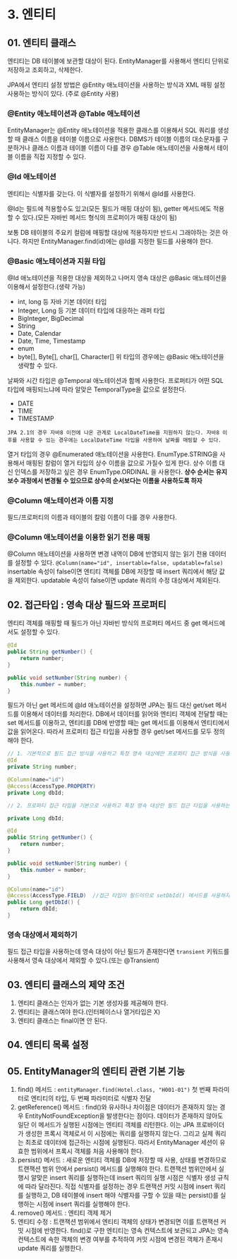 # 3. 엔티티
## 01. 엔티티 클래스
엔티티는 DB 테이블에 보관할 대상이 된다. EntityManager를 사용해서 엔티티 단위로 저장하고 조회하고, 삭제한다. 

JPA에서 엔티티 설정 방법은 @Entity 애노테이션을 사용하는 방식과 XML 매핑 설정 사용하는 방식이 있다. (주로 @Entity 사용)

### @Entity 애노테이션과 @Table 애노테이션
EntityManager는 @Entity 애노테이션을 적용한 클래스를 이용해서 SQL 쿼리를 생성할 때 클래스 이름을 테이블 이름으로 사용한다. DBMS가 테이블 이름의 대소문자를 구분하거나 클래스 이름과 테이블 이름이 다를 경우 @Table 애노테이션을 사용해서 테이블 이름을 직접 지정할 수 있다.

### @Id 애노테이션
엔티티는 식별자를 갖는다. 이 식별자를 설정하기 위해서 @Id를 사용한다.

@Id는 필드에 적용할수도 있고(모든 필드가 매핑 대상이 됨), getter 메서드에도 적용할 수 있다.(모든 자바빈 메서드 형식의 프로퍼이가 매핑 대상이 됨)

보통 DB 테이블의 주요키 컬럼에 매핑할 대상에 적용하지만 반드시 그래야하는 것은 아니다. 하지만 EntityManager.find(id)에는 @Id를 지정한 필드를 사용해야 한다.

### @Basic 애노테이션과 지원 타입
@Id 애노테이션을 적용한 대상을 제외하고 나머지 영속 대상은 @Basic 애노테이션을 이용해서 설정한다.(생략 가능)

* int, long 등 자바 기본 데이터 타입
* Integer, Long 등 기본 데이터 타입에 대응하는 래퍼 타입
* BigInteger, BigDecimal
* String
* Date, Calendar
* Date, Time, Timestamp
* enum
* byte[], Byte[], char[], Character[]
위 타입의 경우에는 @Basic 애노테이션을 생략할 수 있다. 

날짜와 시간 타입은 @Temporal 애노테이션과 함께 사용한다. 프로퍼티가 어떤 SQL 타입에 매핑되느냐에 따라 알맞은 TemporalType을 값으로 설정한다.
* DATE
* TIME
* TIMESTAMP

`JPA 2.1의 경우 자바8 이전에 나온 관계로 LocalDateTime을 지원하지 않는다. 자바8 이후를 사용할 수 있는 경우에는 LocalDateTime 타입을 사용하여 날짜를 매핑할 수 있다.`

열거 타입의 경우 @Enumerated 애노테이션을 사용한다. EnumType.STRING을 사용해서 매핑된 칼럼이 열거 타입의 상수 이름을 값으로 가질수 있게 한다. 상수 이름 대신 인덱스를 저장하고 싶은 경우 EnumType.ORDINAL 을 사용한다. __상수 순서는 유지보수 과정에서 변경될 수 있으므로 상수의 순서보다는 이름을 사용하도록 하자__

### @Column 애노테이션과 이름 지정
필드/프로퍼티의 이름과 테이블의 칼럼 이름이 다를 경우 사용한다. 

### @Column 애노테이션을 이용한 읽기 전용 매핑
@Column 애노테이션을 사용하면 변경 내역이 DB에 반영되지 않는 읽기 전용 데이터를 설정할 수 있다. `@Column(name="id", insertable=false, updatable=false)` insertable 속성이 false이면 엔티티 객체를 DB에 저장할 때 insert 쿼리에서 해당 값을 제외한다. updatable 속성이 false이면 update 쿼리의 수정 대상에서 제외된다.


## 02. 접근타입 : 영속 대상 필드와 프로퍼티
엔티티 객체를 매핑할 때 필드가 아닌 자바빈 방식의 프로퍼티 메서드 중 get 메서드에서도 설정할 수 있다.

```java
@Id
public String getNumber() {
    return number;
}

public void setNumber(String number) {
    this.number = number;
}
```
필드가 아닌 get 메서드에 @Id 애노테이션을 설정하면 JPA는 필드 대신 get/set 메서드를 이용해서 데이터를 처리한다. DB에서 데이터를 읽어와 엔티티 객체에 전달할 때는 set 메서드를 이용하고, 엔티티를 DB에 반영할 때는 get 메서드를 이용해서 엔티티에서 값을 읽어온다. 따라서 프로퍼티 접근 타입을 사용할 경우 get/set 메서드를 모두 정의해야 한다.

```java
// 1. 기본적으로 필드 접근 방식을 사용하고 특정 영속 대상에만 프로퍼티 접근 방식을 사용해야 하는 경우 @Access 애노테이션을 사용
@Id
private String number;

@Column(name="id")
@Access(AccessType.PROPERTY)
private Long dbId;

// 2. 프로퍼티 접근 타입을 기본으로 사용하고 특정 영속 대상만 필드 접근 타입을 사용하는 경우 get 메서드에 @Access 애노테이션 설정

private Long dbId;

@Id
public String getNumber() {
    return number;
}

public void setNumber(String number) {
    this.number = number;
}

@Column(name="id")
@Access(AccessType.FIELD)  //접근 타입이 필드이므로 setDbId() 메서드를 사용하지 않는다.
public Long getDbId() {
    return dbId;
}
```

### 영속 대상에서 제외하기
필드 접근 타입을 사용하는데 영속 대상이 아닌 필드가 존재한다면 `transient` 키워드를 사용해서 영속 대상에서 제외할 수 있다.(또는 @Transient)

## 03. 엔티티 클래스의 제약 조건
1. 엔티티 클래스는 인자가 없는 기본 생성자를 제공해야 한다.
2. 엔티티는 클래스여야 한다.(인터페이스나 열거타입은 X)
3. 엔티티 클래스는 final이면 안 된다.

## 04. 엔티티 목록 설정

## 05. EntityManager의 엔티티 관련 기본 기능
1. find() 메서드 : `entityManager.find(Hotel.class, "H001-01")` 첫 번째 파라미터로 엔티티의 타입, 두 번째 파라미터로 식별자 전달 
2. getReference() 메서드 : find()와 유사하나 차이점은 데이터가 존재하지 않는 경우 EntityNotFoundException을 발생한다는 점이다. 데이터가 존재하지 않아도 일단 이 메서드가 실행된 시점에는 엔티티 객체를 리턴한다. 이는 JPA 프로바이더가 생성한 프록시 객체로서 이 시점에는 쿼리를 실행하지 않는다. 그리고 실제 쿼리는 최초로 데이터에 접근하는 시점에 실행된다. 따라서 EntityManager 세션이 유효한 범위에서 프록시 객체를 처음 사용해야 한다.
3. persist() 메서드 : 새로운 엔티티 객체를 DB에 저장할 때 사용, 상태를 변경하므로 트랜잭션 범위 안에서 persist() 메서드를 실행해야 한다. 트랜잭션 범위안에서 실행시 알맞은 insert 쿼리를 실행하는데 insert 쿼리의 실행 시점은 식별자 생성 규칙에 따라 달라진다. 직접 식별자를 설정하는 경우 트랜잭션 커밋 시점에 insert 쿼리를 실행하고, DB 테이블에 insert 해야 식별자를 구할 수 있을 때는 persist()를 실행하는 시점에 insert 쿼리를 실행해야 한다.
4. remove() 메서드 : 엔티티 객제 제거
5. 엔티티 수정 : 트랜잭션 범위에서 엔티티 객체의 상태가 변경되면 이를 트랜잭션 커밋 시점에 반영한다. find()로 구한 엔티티는 영속 컨텍스트에 보관되고 JPA는 영속 컨텍스트에 속한 객체의 변경 여부를 추적하여 커밋 시점에 변경된 객체가 존재시 update 쿼리를 실행한다.